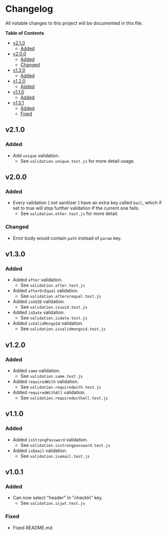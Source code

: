 # Changelog

All notable changes to this project will be documented in this file.

<!-- START doctoc generated TOC please keep comment here to allow auto update -->
<!-- DON'T EDIT THIS SECTION, INSTEAD RE-RUN doctoc TO UPDATE -->
**Table of Contents**

- [v2.1.0](#v210)
  - [Added](#added)
- [v2.0.0](#v200)
  - [Added](#added-1)
  - [Changed](#changed)
- [v1.3.0](#v130)
  - [Added](#added-2)
- [v1.2.0](#v120)
  - [Added](#added-3)
- [v1.1.0](#v110)
  - [Added](#added-4)
- [v1.0.1](#v101)
  - [Added](#added-5)
  - [Fixed](#fixed)

<!-- END doctoc generated TOC please keep comment here to allow auto update -->

## v2.1.0

### Added
- Add `unique` validation.
  - See `validation.unique.test.js` for more detail usage.


## v2.0.0

### Added
- Every validation ( not sanitizer ) have an extra key called `bail`, which if set to true will stop further validation if the current one fails.
  - See `validation.other.test.js` for more detail.

### Changed
- Error body would contain `path` instead of `param` key.

## v1.3.0

### Added
- Added `after` validation.
  - See `validation.after.test.js`
- Added `afterOrEqual` validation.
  - See `validation.afterorequal.test.js`
- Added `isUUID` validation.
  - See `validation.isuuid.test.js`
- Added `isDate` validation.
  - See `validation.isdate.test.js`
- Added `isValidMongoId` validation.
  - See `validation.isvalidmongoid.test.js`

## v1.2.0

### Added
- Added `same` validation.
  - See `validation.same.test.js`
- Added `requiredWith` validation.
  - See `validation.requiredwith.test.js`
- Added `requiredWithAll` validation.
  - See `validation.requiredwithall.test.js`

## v1.1.0

### Added
- Added `isStrongPassword` validation.
  - See `validation.isstrongpassword.test.js`
- Added `isEmail` validation.
  - See `validation.isemail.test.js`


## v1.0.1

### Added
- Can now select "header" in "checkIn" key.
  - See `validation.isjwt.test.js`

### Fixed
- Fixed README.md
